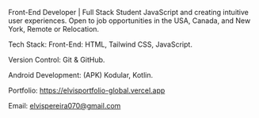 Front-End Developer | Full Stack Student
JavaScript and creating intuitive user experiences.
Open to job opportunities in the USA, Canada, and New York, Remote or Relocation.

Tech Stack:
Front-End: HTML, Tailwind CSS, JavaScript.

Version Control: Git & GitHub.

Android Development: (APK) Kodular, Kotlin.

Portfolio: https://elvisportfolio-global.vercel.app

Email: elvispereira070@gmail.com
